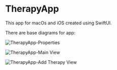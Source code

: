 # TherapyApp

This app for macOs and iOS created using SwiftUI.

There are base diagrams for app:

![TherapyApp-Properties](https://user-images.githubusercontent.com/14890867/100243885-53e10d80-2f71-11eb-9b40-06350fcc5147.png)

![TherapyApp-Main View](https://user-images.githubusercontent.com/14890867/100243883-53487700-2f71-11eb-8339-b8b08bae5885.png)

![TherapyApp-Add Therapy View](https://user-images.githubusercontent.com/14890867/100243873-50e61d00-2f71-11eb-8f37-37401818eb5f.png)


